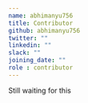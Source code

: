 ```yaml
---
name: abhimanyu756
title: Contributor
github: abhimanyu756
twitter: ""
linkedin: ""
slack: ""
joining_date: ""
role : contributor
---
```


Still waiting for this
